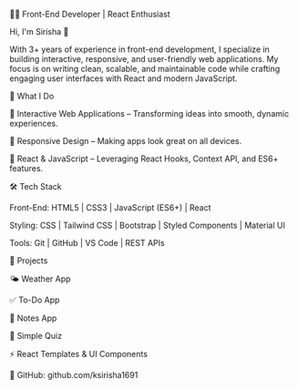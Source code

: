 👩‍💻 Front-End Developer | React Enthusiast

Hi, I'm Sirisha 👋

With 3+ years of experience in front-end development, I specialize in building interactive, responsive, and user-friendly web applications. My focus is on writing clean, scalable, and maintainable code while crafting engaging user interfaces with React and modern JavaScript.

🔭 What I Do

🎯 Interactive Web Applications – Transforming ideas into smooth, dynamic experiences.

🎯 Responsive Design – Making apps look great on all devices.

🎯 React & JavaScript – Leveraging React Hooks, Context API, and ES6+ features.

🛠️ Tech Stack

Front-End: HTML5 | CSS3 | JavaScript (ES6+) | React

Styling: CSS | Tailwind CSS | Bootstrap | Styled Components | Material UI

Tools: Git | GitHub | VS Code | REST APIs

🚀 Projects

🌤️ Weather App

✅ To-Do App

📝 Notes App

🎯 Simple Quiz

⚡ React Templates & UI Components

🔗 GitHub: github.com/ksirisha1691
